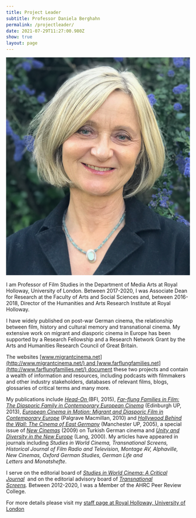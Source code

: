 ```yaml
---
title: Project Leader
subtitle: Professor Daniela Berghahn
permalink: /projectleader/
date: 2021-07-29T11:27:00.980Z
show: true
layout: page
---
```

![Professor Daniela Berghahn](../uploads/img_0220.jpeg)

I am Professor of Film Studies in the Department of Media Arts at Royal Holloway, University of London. Between 2017-2020, I was Associate Dean for Research at the Faculty of Arts and Social Sciences and, between 2016-2018, Director of the Humanities and Arts Research Institute at Royal Holloway. 

I have widely published on post-war German cinema, the relationship between film, history and cultural memory and transnational cinema. My extensive work on migrant and diasporic cinema in Europe has been supported by a Research Fellowship and a Research Network Grant by the Arts and Humanities Research Council of Great Britain.

The websites [www.migrantcinema.net](http://www.migrantcinema.net/) and [www.farflungfamilies.net](http://www.farflungfamilies.net/) document these two projects and contain a wealth of information and resources, including podcasts with filmmakers and other industry stakeholders, databases of relevant films, blogs, glossaries of critical terms and many more. 

My publications include [*Head-On* ](https://www.amazon.co.uk/Head-Gegen-Wand-Film-Classics/dp/1844576728/ref=sr_1_1?dchild=1&keywords=Berghahn%2C+Head-On&qid=1628171822&s=books&sr=1-1)(BFI, 2015), *[Far-flung Families in Film: The Diasporic Family in Contemporary European Cinema](http://www.amazon.co.uk/Far-Flung-Families-Film-Diasporic-Contemporary/dp/0748642900/ref=sr_1_1?s=books&ie=UTF8&qid=1368539377&sr=1-1&keywords=far-flung+families+in+film)* (Edinburgh UP, 2013), *[European Cinema in Motion: Migrant and Diasporic Film in Contemporary Europe](http://www.amazon.co.uk/European-Cinema-Motion-Diasporic-Contemporary/dp/0230278981/ref=sr_1_1?s=books&ie=UTF8&qid=1368539604&sr=1-1&keywords=european+cinema+in+motion)* (Palgrave Macmillan, 2010) and [*Hollywood Behind the Wall: The Cinema of* *East Germany*](http://www.amazon.co.uk/Hollywood-Behind-Wall-Cinema-Germany/dp/0719061717) (Manchester UP, 2005), a special issue of *[New Cinemas](https://www.ingentaconnect.com/content/intellect/nc/2009/00000007/00000001;jsessionid=b85gibitc9mm4.x-ic-live-02)* (2009) on Turkish German cinema and *[Unity and Diversity in the New Europe](https://www.amazon.co.uk/Unity-Diversity-Europe-Barrie-Axford/dp/3906760308/ref=sr_1_1?dchild=1&keywords=Unity+and+diversity+in+the+new+europe&qid=1625928282&sr=8-1)* (Lang, 2000). My articles have appeared in journals including *Studies in World Cinema, Transnational Screens, Historical Journal of Film Radio and Television, Montage AV, Alphaville, New Cinemas, Oxford German Studies, German Life and Letters* and *Monatshefte*.  

I serve on the editorial board of *[Studies in World Cinema: A Critical Journal](https://brill.com/view/journals/swc/swc-overview.xml)*  and on the editorial advisory board of *[Transnational Screens](https://www.tandfonline.com/toc/rtrc21/current).* Between 2012-2020, I was a Member of the AHRC Peer Review College. 

For more details please visit my [staff page at Royal Holloway, University of London](https://pure.royalholloway.ac.uk/portal/en/persons/daniela-berghahn(1c55cf9c-6a53-4cea-8e0b-7628c53f237e).html)
